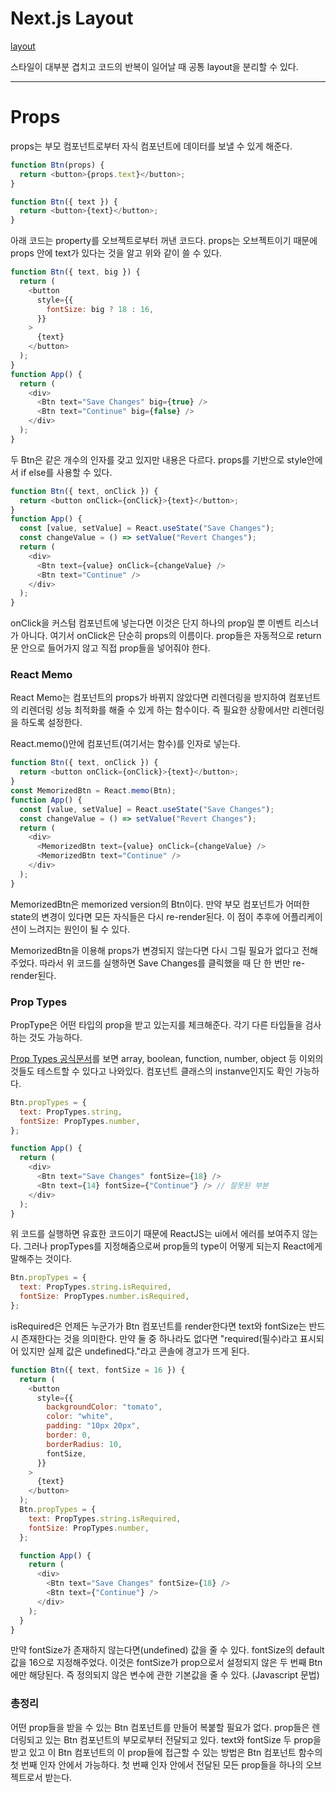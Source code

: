 # Next.js Layout

[layout](https://nextjs.org/docs/pages/building-your-application/routing/pages-and-layouts#per-page-layouts)

스타일이 대부분 겹치고 코드의 반복이 일어날 때 공통 layout을 분리할 수 있다.

---

# Props

props는 부모 컴포넌트로부터 자식 컴포넌트에 데이터를 보낼 수 있게 해준다.

```js
function Btn(props) {
  return <button>{props.text}</button>;
}
```

```js
function Btn({ text }) {
  return <button>{text}</button>;
}
```

아래 코드는 property를 오브젝트로부터 꺼낸 코드다. props는 오브젝트이기 때문에 props 안에 text가 있다는 것을 알고 위와 같이 쓸 수 있다.

```js
function Btn({ text, big }) {
  return (
    <button
      style={{
        fontSize: big ? 18 : 16,
      }}
    >
      {text}
    </button>
  );
}
function App() {
  return (
    <div>
      <Btn text="Save Changes" big={true} />
      <Btn text="Continue" big={false} />
    </div>
  );
}
```

두 Btn은 같은 개수의 인자를 갖고 있지만 내용은 다르다. props를 기반으로 style안에서 if else를 사용할 수 있다.

```js
function Btn({ text, onClick }) {
  return <button onClick={onClick}>{text}</button>;
}
function App() {
  const [value, setValue] = React.useState("Save Changes");
  const changeValue = () => setValue("Revert Changes");
  return (
    <div>
      <Btn text={value} onClick={changeValue} />
      <Btn text="Continue" />
    </div>
  );
}
```

onClick을 커스텀 컴포넌트에 넣는다면 이것은 단지 하나의 prop일 뿐 이벤트 리스너가 아니다. 여기서 onClick은 단순히 props의 이름이다. prop들은 자동적으로 return문 안으로 들어가지 않고 직접 prop들을 넣어줘야 한다.

<div id="4"></div>

### React Memo

React Memo는 컴포넌트의 props가 바뀌지 않았다면 리렌더링을 방지하여 컴포넌트의 리렌더링 성능 최적화를 해줄 수 있게 하는 함수이다. 즉 필요한 상황에서만 리렌더링을 하도록 설정한다.

React.memo()안에 컴포넌트(여기서는 함수)를 인자로 넣는다.

```js
function Btn({ text, onClick }) {
  return <button onClick={onClick}>{text}</button>;
}
const MemorizedBtn = React.memo(Btn);
function App() {
  const [value, setValue] = React.useState("Save Changes");
  const changeValue = () => setValue("Revert Changes");
  return (
    <div>
      <MemorizedBtn text={value} onClick={changeValue} />
      <MemorizedBtn text="Continue" />
    </div>
  );
}
```

MemorizedBtn은 memorized version의 Btn이다.
만약 부모 컴포넌트가 어떠한 state의 변경이 있다면 모든 자식들은 다시 re-render된다. 이 점이 추후에 어플리케이션이 느려지는 원인이 될 수 있다.

MemorizedBtn을 이용해 props가 변경되지 않는다면 다시 그릴 필요가 없다고 전해주었다.
따라서 위 코드를 실행하면 Save Changes를 클릭했을 때 단 한 번만 re-render된다.

<div id="2"></div>

### Prop Types

PropType은 어떤 타입의 prop을 받고 있는지를 체크해준다. 각기 다른 타입들을 검사하는 것도 가능하다.

[Prop Types 공식문서](https://ko.reactjs.org/docs/typechecking-with-proptypes.html)를 보면 array, boolean, function, number, object 등 이외의 것들도 테스트할 수 있다고 나와있다. 컴포넌트 클래스의 instanve인지도 확인 가능하다.

```js
Btn.propTypes = {
  text: PropTypes.string,
  fontSize: PropTypes.number,
};

function App() {
  return (
    <div>
      <Btn text="Save Changes" fontSize={18} />
      <Btn text={14} fontSize={"Continue"} /> // 잘못된 부분
    </div>
  );
}
```

위 코드를 실행하면 유효한 코드이기 때문에 ReactJS는 ui에서 에러를 보여주지 않는다. 그러나 propTypes를 지정해줌으로써 prop들의 type이 어떻게 되는지 React에게 말해주는 것이다.

```js
Btn.propTypes = {
  text: PropTypes.string.isRequired,
  fontSize: PropTypes.number.isRequired,
};
```

isRequired은 언제든 누군가가 Btn 컴포넌트를 render한다면 text와 fontSize는 반드시 존재한다는 것을 의미한다.
만약 둘 중 하나라도 없다면 "required(필수)라고 표시되어 있지만 실제 값은 undefined다."라고 콘솔에 경고가 뜨게 된다.

```js
function Btn({ text, fontSize = 16 }) {
  return (
    <button
      style={{
        backgroundColor: "tomato",
        color: "white",
        padding: "10px 20px",
        border: 0,
        borderRadius: 10,
        fontSize,
      }}
    >
      {text}
    </button>
  );
  Btn.propTypes = {
    text: PropTypes.string.isRequired,
    fontSize: PropTypes.number,
  };

  function App() {
    return (
      <div>
        <Btn text="Save Changes" fontSize={18} />
        <Btn text={"Continue"} />
      </div>
    );
  }
}
```

만약 fontSize가 존재하지 않는다면(undefined) 값을 줄 수 있다. fontSize의 default값을 16으로 지정해주었다. 이것은 fontSize가 prop으로서 설정되지 않은 두 번째 Btn에만 해당된다.
즉 정의되지 않은 변수에 관한 기본값을 줄 수 있다. (Javascript 문법)

### 총정리

어떤 prop들을 받을 수 있는 Btn 컴포넌트를 만들어 복붙할 필요가 없다.
prop들은 렌더링되고 있는 Btn 컴포넌트의 부모로부터 전달되고 있다. text와 fontSize 두 prop을 받고 있고 이 Btn 컴포넌트의 이 prop들에 접근할 수 있는 방법은 Btn 컴포넌트 함수의 첫 번째 인자 안에서 가능하다. 첫 번째 인자 안에서 전달된 모든 prop들을 하나의 오브젝트로서 받는다.
